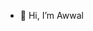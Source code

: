 - 👋 Hi, I’m Awwal

<!---
Sang001-sudo/Sang001-sudo is a ✨ special ✨ repository because its `README.md` (this file) appears on your GitHub profile.
You can click the Preview link to take a look at your changes.
--->

